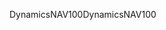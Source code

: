 <span data-ttu-id="f1d2e-101">DynamicsNAV100</span><span class="sxs-lookup"><span data-stu-id="f1d2e-101">DynamicsNAV100</span></span>